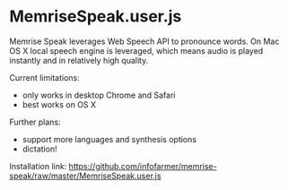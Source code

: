 MemriseSpeak.user.js
===========================

Memrise Speak leverages Web Speech API to pronounce words. On Mac OS X
local speech engine is leveraged, which means audio is played instantly
and in relatively high quality.

Current limitations:
- only works in desktop Chrome and Safari
- best works on OS X

Further plans:
- support more languages and synthesis options
- dictation!

Installation link:
https://github.com/infofarmer/memrise-speak/raw/master/MemriseSpeak.user.js
